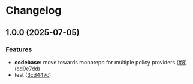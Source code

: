 # Changelog

## 1.0.0 (2025-07-05)


### Features

* **codebase:** move towards monorepo for multiple policy providers ([#8](https://github.com/anza-labs/k8s-policies/issues/8)) ([cd9e7dd](https://github.com/anza-labs/k8s-policies/commit/cd9e7dd90a1640a5f108f43c231e4cc3866eb7e1))
* test ([3cd447c](https://github.com/anza-labs/k8s-policies/commit/3cd447c8e7ff64adacd75db5505d1f9f231d3d3d))
